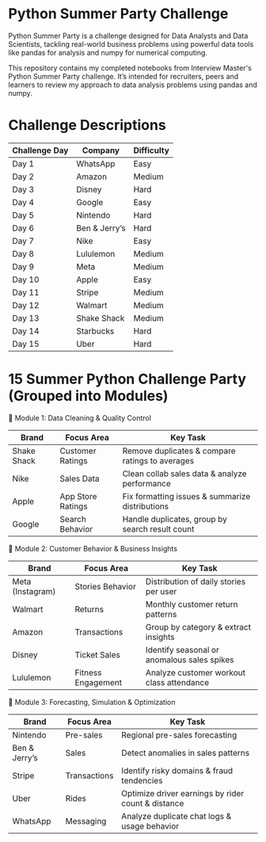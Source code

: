 # Python Summer Party Challenge

Python Summer Party is a challenge designed for Data Analysts and Data Scientists, tackling real-world business problems using powerful data tools like pandas for analysis and numpy for numerical computing.

This repository contains my completed notebooks from Interview Master's Python Summer Party challenge. It’s intended for recruiters, peers and learners to review my approach to data analysis problems using pandas and numpy.


# Challenge Descriptions

| Challenge Day | Company       | Difficulty |
| ------------- | ------------- | ---------- |
| Day 1         | WhatsApp      | Easy       |
| Day 2         | Amazon        | Medium     |
| Day 3         | Disney        | Hard       |
| Day 4         | Google        | Easy       |
| Day 5         | Nintendo      | Hard       |
| Day 6         | Ben & Jerry’s | Hard       |
| Day 7         | Nike          | Easy       |
| Day 8         | Lululemon     | Medium     |
| Day 9         | Meta          | Medium     |
| Day 10        | Apple         | Easy       |
| Day 11        | Stripe        | Medium     |
| Day 12        | Walmart       | Medium     |
| Day 13        | Shake Shack   | Medium     |
| Day 14        | Starbucks     | Hard       |
| Day 15        | Uber          | Hard       |



#  15 Summer Python Challenge Party (Grouped into Modules)

🔹 Module 1: Data Cleaning & Quality Control

| Brand       | Focus Area        | Key Task                                        |
| ----------- | ----------------- | ----------------------------------------------- |
| Shake Shack | Customer Ratings  | Remove duplicates & compare ratings to averages |
| Nike        | Sales Data        | Clean collab sales data & analyze performance   |
| Apple       | App Store Ratings | Fix formatting issues & summarize distributions |
| Google      | Search Behavior   | Handle duplicates, group by search result count |


🔹 Module 2: Customer Behavior & Business Insights

| Brand            | Focus Area         | Key Task                                    |
| ---------------- | ------------------ | ------------------------------------------- |
| Meta (Instagram) | Stories Behavior   | Distribution of daily stories per user      |
| Walmart          | Returns            | Monthly customer return patterns            |
| Amazon           | Transactions       | Group by category & extract insights        |
| Disney           | Ticket Sales       | Identify seasonal or anomalous sales spikes |
| Lululemon        | Fitness Engagement | Analyze customer workout class attendance   |


🔹 Module 3: Forecasting, Simulation & Optimization

| Brand         | Focus Area   | Key Task                                           |
| ------------- | ------------ | -------------------------------------------------- |
| Nintendo      | Pre-sales    | Regional pre-sales forecasting                     |
| Ben & Jerry’s | Sales        | Detect anomalies in sales patterns                 |
| Stripe        | Transactions | Identify risky domains & fraud tendencies          |
| Uber          | Rides        | Optimize driver earnings by rider count & distance |
| WhatsApp      | Messaging    | Analyze duplicate chat logs & usage behavior       |


